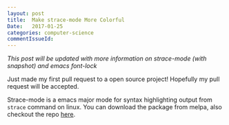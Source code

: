 ```yaml
---
layout: post
title:  Make strace-mode More Colorful
Date:   2017-01-25
categories: computer-science
commentIssueId:
---
```



*This post will be updated with more information on strace-mode (with
snapshot) and emacs font-lock*

Just made my first pull request to a open source project! Hopefully my
pull request will be accepted.

Strace-mode is a emacs major mode for syntax highlighting output from
`strace` command on linux. You can download the package from melpa,
also checkout the repo [here](https://github.com/pkmoore/strace-mode).

